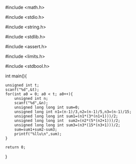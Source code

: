 #include <math.h>


#include <stdio.h>

#include <string.h>

#include <stdlib.h>

#include <assert.h>

#include <limits.h>

#include <stdbool.h>


int main(){

    unsigned int t; 
    scanf("%d",&t);
    for(int a0 = 0; a0 < t; a0++){
        unsigned int n; 
        scanf("%d",&n);
        unsigned long long int sum=0;
        unsigned long int n1=(n-1)/3,n2=(n-1)/5,n3=(n-1)/15;
        unsigned long long int sum1=(n1*(3*(n1+1)))/2;
        unsigned long long int  sum2=(n2*(5*(n2+1)))/2;
        unsigned long long int sum3=(n3*(15*(n3+1)))/2;
        sum=sum1+sum2-sum3;
        printf("%llu\n",sum);
    }
    
    return 0;
}
